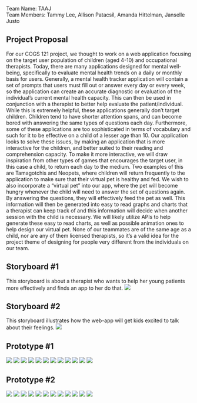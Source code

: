 Team Name: TAAJ <br>
Team Members: Tammy Lee, Allison Patacsil, Amanda Hittelman, Janselle Justo

## Project Proposal
For our COGS 121 project, we thought to work on a web application focusing on the target 
user population of children (aged 4-10) and occupational therapists. Today, there are many 
applications designed for mental well-being, specifically to evaluate mental health trends 
on a daily or monthly basis for users. Generally, a mental health tracker application will 
contain a set of prompts that users must fill out or answer every day or every week, so the 
application can create an accurate diagnostic or evaluation of the individual’s current mental 
health capacity. This can then be used in conjunction with a therapist to better help evaluate 
the patient/individual. While this is extremely helpful, these applications generally don’t 
target children. Children tend to have shorter attention spans, and can become bored with answering the same types of questions each day. Furthermore, some of these applications are too sophisticated in terms of vocabulary and such for it to be effective on a child of a lesser age than 10.  Our application looks to solve these issues, by making an application that is more interactive for the children, and better suited to their reading and comprehension capacity. To make it more interactive, we will draw inspiration from other types of games that encourages the target user, in this case a child,  to return each day to the medium. Two examples of this are Tamagotchis and Neopets, where children will return frequently to the application to make sure that their virtual pet is healthy and fed. We wish to also incorporate a “virtual pet” into our app, where the pet will become hungry whenever the child will need to answer the set of questions again. By answering the questions, they will effectively feed the pet as well. This information will then be generated into easy to read graphs and charts that a therapist can keep track of and this information will decide when another session with the child is necessary. We will likely utilize APIs to help generate these easy to read charts, as well as possible animation ones to help design our virtual pet. None of our teammates are of the same age as a child, nor are any of them licensed therapists, so it’s a valid idea for the project theme of designing for people very different from the individuals on our team.

## Storyboard #1
This storyboard is about a therapist who wants to help her young patients more effectively and finds an app to her do that.
![](https://github.com/lee-tammy/COGS121/blob/master/images/storyboard-1.png)

## Storyboard #2
This storyboard illustrates how the web-app will get kids excited to talk about their feelings.
![](https://github.com/lee-tammy/COGS121/blob/master/images/storyboard.jpg)

## Prototype #1
![](https://github.com/lee-tammy/COGS121/blob/master/images/prototype-1/prototype-1_001.png)
![](https://github.com/lee-tammy/COGS121/blob/master/images/prototype-1/prototype-1_002.png)
![](https://github.com/lee-tammy/COGS121/blob/master/images/prototype-1/prototype-1_003.png)
![](https://github.com/lee-tammy/COGS121/blob/master/images/prototype-1/prototype-1_004.png)
![](https://github.com/lee-tammy/COGS121/blob/master/images/prototype-1/prototype-1_005.png)
![](https://github.com/lee-tammy/COGS121/blob/master/images/prototype-1/prototype-1_006.png)
![](https://github.com/lee-tammy/COGS121/blob/master/images/prototype-1/prototype-1_007.png)
![](https://github.com/lee-tammy/COGS121/blob/master/images/prototype-1/prototype-1_008.png)
![](https://github.com/lee-tammy/COGS121/blob/master/images/prototype-1/prototype-1_009.png)
![](https://github.com/lee-tammy/COGS121/blob/master/images/prototype-1/prototype-1_010.png)
![](https://github.com/lee-tammy/COGS121/blob/master/images/prototype-1/prototype-1_011.png)
![](https://github.com/lee-tammy/COGS121/blob/master/images/prototype-1/prototype-1_012.png)

## Prototype #2
![](https://github.com/lee-tammy/COGS121/blob/master/images/prototype-2/prototype-2-01.png)
![](https://github.com/lee-tammy/COGS121/blob/master/images/prototype-2/prototype-2-02.png)
![](https://github.com/lee-tammy/COGS121/blob/master/images/prototype-2/prototype-2-03.png)
![](https://github.com/lee-tammy/COGS121/blob/master/images/prototype-2/prototype-2-04.png)
![](https://github.com/lee-tammy/COGS121/blob/master/images/prototype-2/prototype-2-05.png)
![](https://github.com/lee-tammy/COGS121/blob/master/images/prototype-2/prototype-2-06.png)
![](https://github.com/lee-tammy/COGS121/blob/master/images/prototype-2/prototype-2-07.png)
![](https://github.com/lee-tammy/COGS121/blob/master/images/prototype-2/prototype-2-08.png)
![](https://github.com/lee-tammy/COGS121/blob/master/images/prototype-2/prototype-2-09.png)
![](https://github.com/lee-tammy/COGS121/blob/master/images/prototype-2/prototype-2-10.png)
![](https://github.com/lee-tammy/COGS121/blob/master/images/prototype-2/prototype-2-11.png)
![](https://github.com/lee-tammy/COGS121/blob/master/images/prototype-2/prototype-2-12.png)



